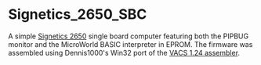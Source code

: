 # Signetics_2650_SBC
A simple [Signetics 2650](https://en.wikipedia.org/wiki/Signetics_2650) single board computer featuring both the PIPBUG monitor and the MicroWorld BASIC interpreter in EPROM. The firmware was assembled using Dennis1000's Win32 port of the [VACS 1.24 assembler](http://github.com/Dennis1000/VACS/).
